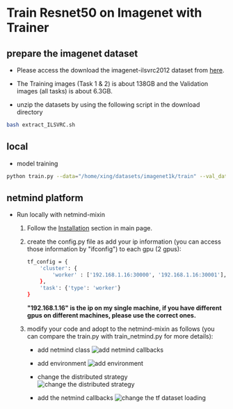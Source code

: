 # Train Resnet50 on Imagenet with Trainer

## prepare the imagenet dataset

* Please access the download the imagenet-ilsvrc2012 dataset from [here](https://image-net.org/index.php).

* The Training images (Task 1 & 2) is about 138GB and the  Validation images (all tasks) is about 6.3GB.

* unzip the datasets by using the following script in the download directory
```bash
bash extract_ILSVRC.sh
```

## local

* model training
```bash
python train.py --data="/home/xing/datasets/imagenet1k/train" --val_data="/home/xing/datasets/imagenet1k/val"
```

## netmind platform
* Run locally with netmind-mixin
    1. Follow the [Installation]((https://github.com/protagolabs/Netmind-examples/tree/main)) section in main page.

    2. create the config.py file as add your ip information (you can access those information by "ifconfig") to each gpu (2 gpus):
        ```bash
        tf_config = {
            'cluster': {
                'worker' : ['192.168.1.16:30000', '192.168.1.16:30001'],
            },
            'task': {'type': 'worker'}
        }
        ```
        **"192.168.1.16" is the ip on my single machine, if you have different gpus on different machines, please use the correct ones.**

    3. modify your code and adopt to the netmind-mixin as follows (you can compare the train.py with train_netmind.py for more details):

        * add netmind class
            ![add netmind callbacks](imgs/netmind_01.jpg)

        * add environment
            ![add environment](imgs/netmind_02.jpg)

        * change the distributed strategy
            ![change the distributed strategy](imgs/netmind_03.jpg)

        * add  the netmind callbacks 
            ![change the tf dataset loading](imgs/netmind_06.jpg)
        




        








